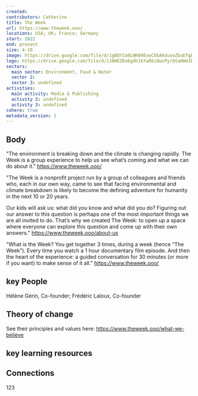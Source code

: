 ```yaml
---
created:
contributors: Catherine
title: The Week
url: https://www.theweek.ooo/
locations: USA; UK; France; Germany
start: 2022
end: present
size: 4-10
image: https://drive.google.com/file/d/1gBQY1a8LWK09EooCEbAkdusoZbaEfgED/view?usp=drive_link
logo: https://drive.google.com/file/d/1J8WEZRa6g4h1kYwR6i8wcPyrQtaHW43b/view?usp=drive_link
sectors:
  main sector: Environment, Food & Water
  sector 2: 
  sector 3: undefined
activities: 
  main activity: Media & Publishing
  activity 2: undefined
  activity 3: undefined
cohere: true
metadata_version: 1
---
```



## Body

"The environment is breaking down and the climate is changing rapidly. The Week is a group experience to help us see what’s coming and what we can do about it."
https://www.theweek.ooo/ 

"The Week is a nonprofit project run by a group of colleagues and friends who, each in our own way, came to see that facing environmental and climate breakdown is likely to become the defining adventure for humanity in the next 10 or 20  years.

Our kids will ask us: what did you know and what did you do? Figuring out our answer to this question is perhaps one of the most important things we are all invited to do. That’s why we created The Week: to open up a space where everyone can explore this question and come up with their own answers."
https://www.theweek.ooo/about-us 

"What is the Week?
You get together 3 times, during a week (hence “The Week”). Every time you watch a 1 hour documentary film episode. And then the heart of the experience:  a guided conversation for 30 minutes (or more if you want) to make sense of it all."
https://www.theweek.ooo/  

## key People

Hélène Gérin, Co-founder; Frédéric Laloux, Co-founder

## Theory of change

See their principles and values here: https://www.theweek.ooo/what-we-believe

## key learning resources



## Connections

123

